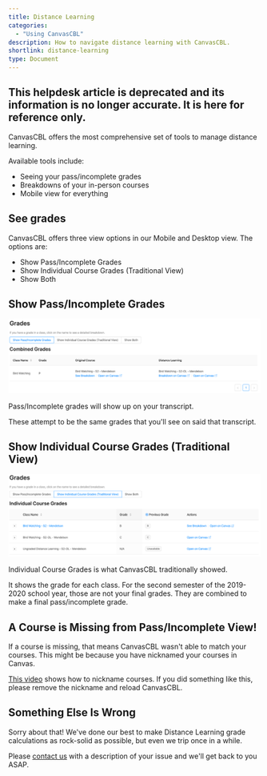 ```yaml
---
title: Distance Learning
categories:
  - "Using CanvasCBL"
description: How to navigate distance learning with CanvasCBL.
shortlink: distance-learning
type: Document
---
```


## This helpdesk article is deprecated and its information is no longer accurate. It is here for reference only.

CanvasCBL offers the most comprehensive set of tools to manage distance
learning.

Available tools include:

- Seeing your pass/incomplete grades
- Breakdowns of your in-person courses
- Mobile view for everything

## See grades

CanvasCBL offers three view options in our Mobile and Desktop view. The options
are:

- Show Pass/Incomplete Grades
- Show Individual Course Grades (Traditional View)
- Show Both

## Show Pass/Incomplete Grades

![Pass/Incomplete grades](/images/2020-04-12-distance-learning-1.png)

Pass/Incomplete grades will show up on your transcript.

These attempt to be the same grades that you'll see on said that transcript.

## Show Individual Course Grades (Traditional View)

![Individual Course Grades](/images/2020-04-12-distance-learning-2.png)

Individual Course Grades is what CanvasCBL traditionally showed.

It shows the grade for each class. For the second semester of the 2019-2020
school year, those are not your final grades. They are combined to make a
final pass/incomplete grade.

## A Course is Missing from Pass/Incomplete View!

If a course is missing, that means CanvasCBL wasn't able to match your courses.
This might be because you have nicknamed your courses in Canvas.

[This video](https://www.youtube.com/watch?v=SwtbioniHbU) shows how to nickname
courses. If you did something like this, please remove the nickname and reload
CanvasCBL.

## Something Else Is Wrong

Sorry about that! We've done our best to make Distance Learning grade
calculations as rock-solid as possible, but even we trip once in a while.

Please [contact us](https://go.canvascbl.com/help/contact) with a description
of your issue and we'll get back to you ASAP.